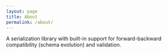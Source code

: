 ```yaml
---
layout: page
title: About
permalink: /about/
---
```


A serialization library with built-in support for forward-backward compatibility (schema evolution) and validation.
